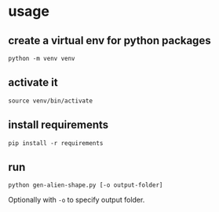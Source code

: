 # usage

## create a virtual env for python packages
```
python -m venv venv
```

## activate it
```
source venv/bin/activate
```

## install requirements
```
pip install -r requirements
```

## run
```
python gen-alien-shape.py [-o output-folder]
```
Optionally with `-o` to specify output folder. 
